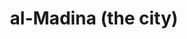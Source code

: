 ---
pid: MX97
title: al-Madina (the city)
location_transcription: Here Malcolm X Park Farmers Market
zipcode: 
outside_phl: 
neighborhood: 
age: '29'
age_range: 20-29
instagram: 
image_file_name: MX_97.jpg
proposal_transcription: Mosque
topic: Religion
topic_summary: '0'
type: Other No Form
keywords_other: 
credit: Yeshuva ibn Umar
image_labels: 
twitter: 
facebook: 
permalink: "/monuments/mx97/"
layout: item-page
---